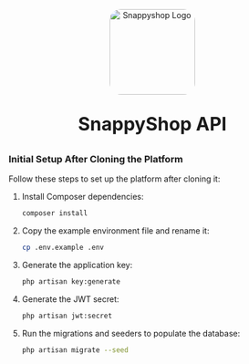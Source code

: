 <p align="center"><a href="https://laravel.com" target="_blank"><img src="https://files.joseperezgil.com/images/snappyshop/logo.png" width="150" style="border-radius: 20px;" alt="Snappyshop Logo"></a></p>
<p align="center" style="font-weight: bold; font-size: 32px">SnappyShop API</p>

### Initial Setup After Cloning the Platform

Follow these steps to set up the platform after cloning it:

1. Install Composer dependencies:

    ```bash
    composer install
    ```
2. Copy the example environment file and rename it:

    ```bash
    cp .env.example .env
    ```
3. Generate the application key:

    ```bash
    php artisan key:generate
    ```
4. Generate the JWT secret:

    ```bash
    php artisan jwt:secret
    ```
5. Run the migrations and seeders to populate the database:

    ```bash
    php artisan migrate --seed
    ```
